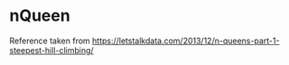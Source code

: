 # nQueen

Reference taken from https://letstalkdata.com/2013/12/n-queens-part-1-steepest-hill-climbing/ <br>
